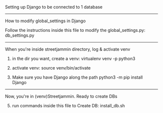Setting up Django to be connected to 1 database 

------------------------------------------------------------------------------------
How to modify global_settings in Django 

Follow the instructions inside this file to modify the global_settings.py: db_settings.py 

------------------------------------------------------------------------------------
When you're inside streetjammin directory, log & activate venv

1. in the dir you want, create a venv:
virtualenv venv -p python3

2. activate venv:
source venv/bin/activate

3. Make sure you have Django along the path
python3 -m pip install Django

--------------------------------------------------------------------------------------------
Now, you're in (venv)Streetjammin. Ready to create DBs

5. run commands inside this file to Create DB: install_db.sh

